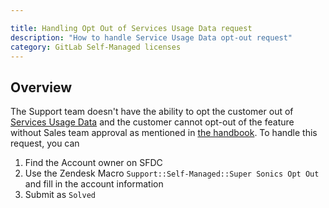 ```yaml
---

title: Handling Opt Out of Services Usage Data request
description: "How to handle Service Usage Data opt-out request"
category: GitLab Self-Managed licenses
---
```



## Overview

The Support team doesn't have the ability to opt the customer out of [Services Usage Data](/handbook/legal/privacy/customer-product-usage-information/) and the customer cannot opt-out of the feature without Sales team approval as mentioned in [the handbook](https://about.gitlab.com/handbook/sales/field-operations/order-processing/). To handle this request, you can

1. Find the Account owner on SFDC
1. Use the Zendesk Macro `Support::Self-Managed::Super Sonics Opt Out` and fill in the account information
1. Submit as `Solved`
